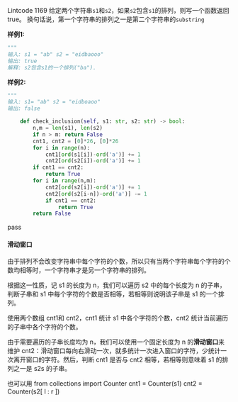 Lintcode 1169
给定两个字符串`s1`和`s2`，如果`s2`包含`s1`的排列，则写一个函数返回true。 换句话说，第一个字符串的排列之一是第二个字符串的`substring`

**样例1:**
```python
"""
输入: s1 = "ab" s2 = "eidbaooo"
输出: true
解释: s2包含s1的一个排列("ba").
```
**样例2:**
```python
"""
输入: s1= "ab" s2 = "eidboaoo"
输出: false
```


```python
    def check_inclusion(self, s1: str, s2: str) -> bool:
        n,m = len(s1), len(s2)
        if n > m: return False
        cnt1, cnt2 = [0]*26, [0]*26
        for i in range(n):
            cnt1[ord(s1[i])-ord('a')] += 1
            cnt2[ord(s2[i])-ord('a')] += 1
        if cnt1 == cnt2:
            return True
        for i in range(n,m):
            cnt2[ord(s2[i])-ord('a')] += 1
            cnt2[ord(s2[i-n])-ord('a')] -= 1
            if cnt1 == cnt2:
                return True
        return False
```
pass

#### 滑动窗口

由于排列不会改变字符串中每个字符的个数，所以只有当两个字符串每个字符的个数均相等时，一个字符串才是另一个字符串的排列。

根据这一性质，记 s1​ 的长度为 n，我们可以遍历 s2 中的每个长度为 n 的子串，判断子串和 s1​ 中每个字符的个数是否相等，若相等则说明该子串是 s1​ 的一个排列。

使用两个数组 cnt1和 cnt2​，cnt1​ 统计 s1​ 中各个字符的个数，cnt2​ 统计当前遍历的子串中各个字符的个数。

由于需要遍历的子串长度均为 n，我们可以使用一个固定长度为 n 的**滑动窗口**来维护 cnt2​：滑动窗口每向右滑动一次，就多统计一次进入窗口的字符，少统计一次离开窗口的字符。然后，判断 cnt1​ 是否与 cnt2​ 相等，若相等则意味着 s1​ 的排列之一是 s2s 的子串。

也可以用
from collections import Counter
cnt1 = Counter(s1)
cnt2 = Counter(s2[ l : r ])